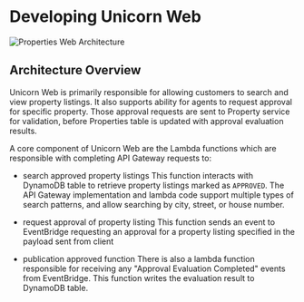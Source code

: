 # Developing Unicorn Web

![Properties Web Architecture](https://static.us-east-1.prod.workshops.aws/public/ba5300cf-a325-4124-83bf-5789cc30b8ff/static/images/architecture-properties-web.png)

## Architecture Overview

Unicorn Web is primarily responsible for allowing customers to search and view property listings. It also supports ability for agents to request approval for specific property. Those approval requests are sent to Property service for validation, before Properties table is updated with approval evaluation results.

A core component of Unicorn Web are the Lambda functions which are responsible with completing API Gateway requests to:

- search approved property listings
This function interacts with DynamoDB table to retrieve property listings marked as `APPROVED`. The API Gateway implementation and lambda code support multiple types of search patterns, and allow searching by city, street, or house number.

- request approval of property listing
This function sends an event to EventBridge requesting an approval for a property listing specified in the payload sent from client

- publication approved function
There is also a lambda function responsible for receiving any "Approval Evaluation Completed" events from EventBridge. This function writes the evaluation result to DynamoDB table.
